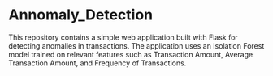 # Annomaly_Detection
This repository contains a simple web application built with Flask for detecting anomalies in transactions. The application uses an Isolation Forest model trained on relevant features such as Transaction Amount, Average Transaction Amount, and Frequency of Transactions.
